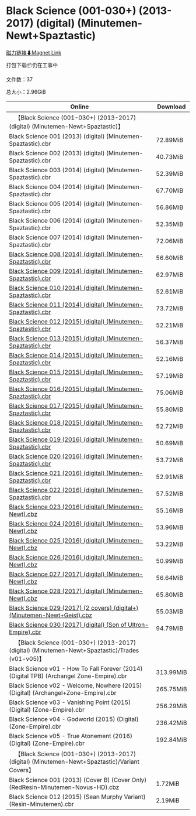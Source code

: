 # Black Science (001-030+) (2013-2017) (digital) (Minutemen-Newt+Spaztastic)

[磁力链接⬇Magnet Link](magnet:?xt=urn:btih:da590a54ac4986f5785e916cd5de1312b7073343&dn=Black%20Science%20%28001-030%2B%29%20%282013-2017%29%20%28digital%29%20%28Minutemen-Newt%2BSpaztastic%29)

打包下载📦仍在工事中

文件数：37

总大小：2.96GiB

Online | Download
--- | ---
&emsp;【Black Science (001-030+) (2013-2017) (digital) (Minutemen-Newt+Spaztastic)】 | 
Black Science 001 (2013) (digital) (Minutemen-Spaztastic).cbr | 72.89MiB
Black Science 002 (2013) (digital) (Minutemen-Spaztastic).cbr | 40.73MiB
Black Science 003 (2014) (digital) (Minutemen-Spaztastic).cbr | 52.39MiB
Black Science 004 (2014) (digital) (Minutemen-Spaztastic).cbr | 67.70MiB
Black Science 005 (2014) (digital) (Minutemen-Spaztastic).cbr | 56.86MiB
Black Science 006 (2014) (digital) (Minutemen-Spaztastic).cbr | 52.35MiB
Black Science 007 (2014) (digital) (Minutemen-Spaztastic).cbr | 72.06MiB
[Black Science 008 (2014) (digital) (Minutemen-Spaztastic).cbr](https://github.com/alicewish/markdown/blob/master/comic/Black-Science-008-2014-digital-Minutemen-Spaztastic-cbr.md) | 56.60MiB
[Black Science 009 (2014) (digital) (Minutemen-Spaztastic).cbr](https://github.com/alicewish/markdown/blob/master/comic/Black-Science-009-2014-digital-Minutemen-Spaztastic-cbr.md) | 62.97MiB
[Black Science 010 (2014) (digital) (Minutemen-Spaztastic).cbr](https://github.com/alicewish/markdown/blob/master/comic/Black-Science-010-2014-digital-Minutemen-Spaztastic-cbr.md) | 52.61MiB
[Black Science 011 (2014) (digital) (Minutemen-Spaztastic).cbr](https://github.com/alicewish/markdown/blob/master/comic/Black-Science-011-2014-digital-Minutemen-Spaztastic-cbr.md) | 73.72MiB
[Black Science 012 (2015) (digital) (Minutemen-Spaztastic).cbr](https://github.com/alicewish/markdown/blob/master/comic/Black-Science-012-2015-digital-Minutemen-Spaztastic-cbr.md) | 52.21MiB
[Black Science 013 (2015) (digital) (Minutemen-Spaztastic).cbr](https://github.com/alicewish/markdown/blob/master/comic/Black-Science-013-2015-digital-Minutemen-Spaztastic-cbr.md) | 56.37MiB
[Black Science 014 (2015) (digital) (Minutemen-Spaztastic).cbr](https://github.com/alicewish/markdown/blob/master/comic/Black-Science-014-2015-digital-Minutemen-Spaztastic-cbr.md) | 52.16MiB
[Black Science 015 (2015) (digital) (Minutemen-Spaztastic).cbr](https://github.com/alicewish/markdown/blob/master/comic/Black-Science-015-2015-digital-Minutemen-Spaztastic-cbr.md) | 57.19MiB
[Black Science 016 (2015) (digital) (Minutemen-Spaztastic).cbr](https://github.com/alicewish/markdown/blob/master/comic/Black-Science-016-2015-digital-Minutemen-Spaztastic-cbr.md) | 75.06MiB
[Black Science 017 (2015) (digital) (Minutemen-Spaztastic).cbr](https://github.com/alicewish/markdown/blob/master/comic/Black-Science-017-2015-digital-Minutemen-Spaztastic-cbr.md) | 55.80MiB
[Black Science 018 (2015) (digital) (Minutemen-Spaztastic).cbr](https://github.com/alicewish/markdown/blob/master/comic/Black-Science-018-2015-digital-Minutemen-Spaztastic-cbr.md) | 52.72MiB
[Black Science 019 (2016) (digital) (Minutemen-Spaztastic).cbr](https://github.com/alicewish/markdown/blob/master/comic/Black-Science-019-2016-digital-Minutemen-Spaztastic-cbr.md) | 50.69MiB
[Black Science 020 (2016) (digital) (Minutemen-Spaztastic).cbr](https://github.com/alicewish/markdown/blob/master/comic/Black-Science-020-2016-digital-Minutemen-Spaztastic-cbr.md) | 53.72MiB
[Black Science 021 (2016) (digital) (Minutemen-Spaztastic).cbr](https://github.com/alicewish/markdown/blob/master/comic/Black-Science-021-2016-digital-Minutemen-Spaztastic-cbr.md) | 52.91MiB
[Black Science 022 (2016) (digital) (Minutemen-Spaztastic).cbr](https://github.com/alicewish/markdown/blob/master/comic/Black-Science-022-2016-digital-Minutemen-Spaztastic-cbr.md) | 57.52MiB
[Black Science 023 (2016) (digital) (Minutemen-Newt).cbz](https://github.com/alicewish/markdown/blob/master/comic/Black-Science-023-2016-digital-Minutemen-Newt-cbz.md) | 55.16MiB
[Black Science 024 (2016) (digital) (Minutemen-Newt).cbz](https://github.com/alicewish/markdown/blob/master/comic/Black-Science-024-2016-digital-Minutemen-Newt-cbz.md) | 53.96MiB
[Black Science 025 (2016) (digital) (Minutemen-Newt).cbz](https://github.com/alicewish/markdown/blob/master/comic/Black-Science-025-2016-digital-Minutemen-Newt-cbz.md) | 53.22MiB
[Black Science 026 (2016) (digital) (Minutemen-Newt).cbz](https://github.com/alicewish/markdown/blob/master/comic/Black-Science-026-2016-digital-Minutemen-Newt-cbz.md) | 50.99MiB
[Black Science 027 (2017) (digital) (Minutemen-Newt).cbz](https://github.com/alicewish/markdown/blob/master/comic/Black-Science-027-2017-digital-Minutemen-Newt-cbz.md) | 56.64MiB
[Black Science 028 (2017) (digital) (Minutemen-Newt).cbz](https://github.com/alicewish/markdown/blob/master/comic/Black-Science-028-2017-digital-Minutemen-Newt-cbz.md) | 65.80MiB
[Black Science 029 (2017) (2 covers) (digital+) (Minutemen-Newt+Geist).cbz](https://github.com/alicewish/markdown/blob/master/comic/Black-Science-029-2017-2-covers-digital-Minutemen-Newt-Geist-cbz.md) | 55.03MiB
[Black Science 030 (2017) (digital) (Son of Ultron-Empire).cbr](https://github.com/alicewish/markdown/blob/master/comic/Black-Science-030-2017-digital-Son-of-Ultron-Empire-cbr.md) | 94.79MiB
&emsp;【Black Science (001-030+) (2013-2017) (digital) (Minutemen-Newt+Spaztastic)/Trades (v01-v05)】 | 
Black Science v01 - How To Fall Forever (2014) (Digital TPB) (Archangel Zone-Empire).cbr | 313.99MiB
Black Science v02 - Welcome, Nowhere (2015) (Digital) (Archangel+Zone-Empire).cbr | 265.75MiB
Black Science v03 - Vanishing Point (2015) (Digital) (Zone-Empire).cbr | 256.29MiB
Black Science v04 - Godworld (2015) (Digital) (Zone-Empire).cbr | 236.42MiB
Black Science v05 - True Atonement (2016) (Digital) (Zone-Empire).cbr | 192.84MiB
&emsp;【Black Science (001-030+) (2013-2017) (digital) (Minutemen-Newt+Spaztastic)/Variant Covers】 | 
Black Science 001 (2013) (Cover B) (Cover Only) (RedResin-Minutemen-Novus-HD).cbz | 1.72MiB
Black Science 012 (2015) (Sean Murphy Variant) (Resin-Minutemen).cbr | 2.19MiB
